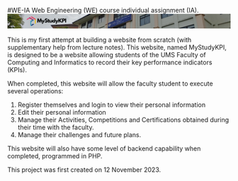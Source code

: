 #WE-IA
Web Engineering (WE) course individual assignment (IA).
![banner](https://github.com/ccy7701/WE-IA/blob/main/images/indexheader2.png)

This is my first attempt at building a website from scratch (with supplementary help from lecture notes).
This website, named MyStudyKPI, is designed to be a website allowing students of the UMS Faculty of Computing and Informatics to record their key performance indicators (KPIs).

When completed, this website will allow the faculty student to execute several operations:
1. Register themselves and login to view their personal information
2. Edit their personal information
3. Manage their Activities, Competitions and Certifications obtained during their time with the faculty.
4. Manage their challenges and future plans.

This website will also have some level of backend capability when completed, programmed in PHP.

This project was first created on 12 November 2023.
